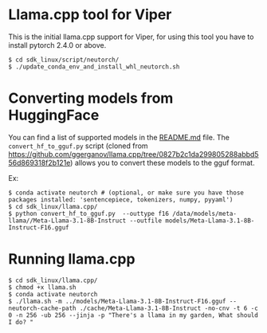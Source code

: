 # Llama.cpp tool for Viper

This is the initial llama.cpp support for Viper, for using this tool you have to install pytorch 2.4.0 or above.
```
$ cd sdk_linux/script/neutorch/
$ ./update_conda_env_and_install_whl_neutorch.sh
```

# Converting models from HuggingFace

You can find a list of supported models in the [README.md](https://github.com/neuchips-support/neuchips-sdk/tree/main/sdk_linux#readme) file.
The `convert_hf_to_gguf.py` script (cloned from https://github.com/ggerganov/llama.cpp/tree/0827b2c1da299805288abbd556d869318f2b121e) allows you to convert these models to the gguf format.

Ex: 
```
$ conda activate neutorch # (optional, or make sure you have those packages installed: 'sentencepiece, tokenizers, numpy, pyyaml')
$ cd sdk_linux/llama.cpp/
$ python convert_hf_to_gguf.py  --outtype f16 /data/models/meta-llama//Meta-Llama-3.1-8B-Instruct --outfile models/Meta-Llama-3.1-8B-Instruct-F16.gguf
```

# Running llama.cpp

```
$ cd sdk_linux/llama.cpp/
$ chmod +x llama.sh
$ conda activate neutorch
$ ./llama.sh -m ../models/Meta-Llama-3.1-8B-Instruct-F16.gguf --neutorch-cache-path ./cache/Meta-Llama-3.1-8B-Instruct -no-cnv -t 6 -c 0 -n 256 -ub 256 --jinja -p "There's a llama in my garden, What should I do? "
```
